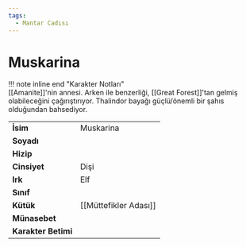 ```yaml
---
tags:
  - Mantar Cadısı
---  
```

# Muskarina   
  
!!! note inline end "Karakter Notları"  
	[[Amanite]]'nin annesi. Arken ile benzerliği, [[Great Forest]]'tan gelmiş olabileceğini çağırıştırıyor. Thalindor bayağı güçlü/önemli bir şahıs olduğundan bahsediyor.     
  
|  |  |  
|---|---|  
| **İsim** | Muskarina |  
| **Soyadı** |  |  
| **Hizip** |  |  
| **Cinsiyet** | Dişi |  
| **Irk** | Elf |  
| **Sınıf** |  |  
| **Kütük** | [[Müttefikler Adası]] |  
| **Münasebet** |  |  
| **Karakter Betimi** |  |  
  
  
